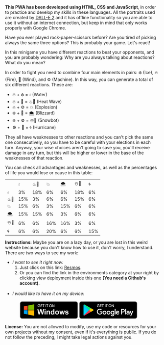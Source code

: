<!-- https://yarduon.com -->
<strong>This PWA has been developed using HTML, CSS and JavaScript</strong>, in order to practice and develop my skills in these languages. All the portraits used are created by <a href="https://openai.com/dall-e-2/">DALL-E 2</a> and it has offline functionality so you are able to use it without an internet connection, but keep in mind that only works properly with Google Chrome. 

Have you ever played rock-paper-scissors before? Are you tired of picking always the same three options? This is probably your game. Let's react!

In this minigame you have different reactions to beat your opponents, and you are probably wondering: Why are you always talking about reactions? What do you mean?

In order to fight you need to combine four main elements in pairs: ❄️ (Ice), 🔥 (Fire), 🍃 (Wind), and ⚙️ (Machine). In this way, you can generate a total of six different reactions. These are:

<ul>
    <li>🔥 + ❄️ = 💧 (Water)</li>
    <li>🔥 + 🍃 = ♨💨 (Heat Wave)</li>
    <li>🔥 + ⚙️ = 💥 (Explosion)</li>
    <li>❄️ + 🍃 = 🌨️ (Blizzard)</li>
    <li>❄️ + ⚙️ = ☃️🤖 (Snowbot)</li>
    <li>⚙️ + 🍃 = 🌀 (Hurricane)</li>
</ul>

They all have weaknesses to other reactions and you can't pick the same one consecutively, so you have to be careful with your elections in each turn. Anyway, your wise choices aren't going to save you, you'll receive damage in any turn, but this will be higher or lower in the base of the weaknesses of that reaction. 

You can check all advantages and weaknesses, as well as the percentages of life you would lose or cause in this table:

<table>
    <tr>
        <td></td>
        <td>💧</td>
        <td>♨💨</td>
        <td>💥</td>
        <td>🌨️</td>
        <td>☃️🤖</td>
        <td>🌀</td>
    </tr>
    <tr>
        <td>💧</td>
        <td>3%</td>
        <td>18%</td>
        <td>6%</td>
        <td>6%</td>
        <td>18%</td>
        <td>6%</td>
    </tr>
    <tr>
        <td>♨💨</td>
        <td>15%</td>
        <td>3%</td>
        <td>6%</td>
        <td>6%</td>
        <td>15%</td>
        <td>6%</td>
    </tr>
    <tr>
        <td>💥</td>
        <td>15%</td>
        <td>6%</td>
        <td>3%</td>
        <td>15%</td>
        <td>6%</td>
        <td>6%</td>
    </tr>
    <tr>
        <td>🌨️</td>
        <td>15%</td>
        <td>15%</td>
        <td>6%</td>
        <td>3%</td>
        <td>6%</td>
        <td>6%</td>
    </tr>
    <tr>
        <td>☃️🤖</td>
        <td>6%</td>
        <td>6%</td>
        <td>16%</td>
        <td>16%</td>
        <td>3%</td>
        <td>6%</td>
    </tr>
    <tr>
        <td>🌀</td>
        <td>6%</td>
        <td>6%</td>
        <td>20%</td>
        <td>6%</td>
        <td>6%</td>
        <td>15%</td>
    </tr>
</table>

<strong>Instructions:</strong> Maybe you are on a lazy day, or you are lost in this weird website because you don't know how to use it, don't worry, I understand.
There are two ways to see my work:

<ul>
    <li>
        <em>I want to see it right now:</em>
        <ol>
            <li>Just click on this link: <a href="https://yarduon.com/resmos/">Resmos</a>.</li>
            <li>Or you can find the link in the environments category at your right by clicking view deployment inside this one <strong>(You need a Github's account)</strong>.</li>
        </ol>
    </li>
    </br>
    <li>
        <em>I would like to have it on my device:</em>
        <ol>
            </br>
            <a href="https://apps.microsoft.com/store/detail/resmos/9N2V96R46H8Q?hl=en">
                <img alt="Windows badge" src="./img/pwa/badges/windows_en.png" />
            </a>
            <a href="https://play.google.com/store/apps/details?id=reactions.game.twa&hl=en">
                <img alt="Android badge" src="./img/pwa/badges/android_en.png" />
            </a> 
        </ol>
    </li>
</ul>
<strong>License:</strong> You are not allowed to modify, use my code or resources for your own projects without my consent, even if it's everything is public. If you do not follow the preceding, I might take legal actions against you.
